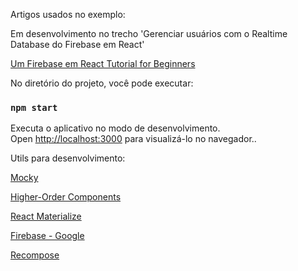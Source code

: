<!-- [link publicado](https://ronanoliveiradomingos-react-spa.netlify.com/)  -->

 
Artigos usados no exemplo: <br>

Em desenvolvimento no trecho 'Gerenciar usuários com o Realtime Database do Firebase em React' <br>

[Um Firebase em React Tutorial for Beginners](https://www.robinwieruch.de/complete-firebase-authentication-react-tutorial/)<br>

No diretório do projeto, você pode executar:<br>

### `npm start`

Executa o aplicativo no modo de desenvolvimento.<br>
Open [http://localhost:3000](http://localhost:3000) para visualizá-lo no navegador.. <br>

Utils para desenvolvimento:<br>

[Mocky](https://www.mocky.io/)<br>

[Higher-Order Components](https://reactjs.org/docs/higher-order-components.html)<br>

[React Materialize](https://react-materialize.github.io/#/)<br>

[Firebase - Google](https://firebase.google.com/?hl=pt-br)<br>

[Recompose](https://github.com/acdlite/recompose)